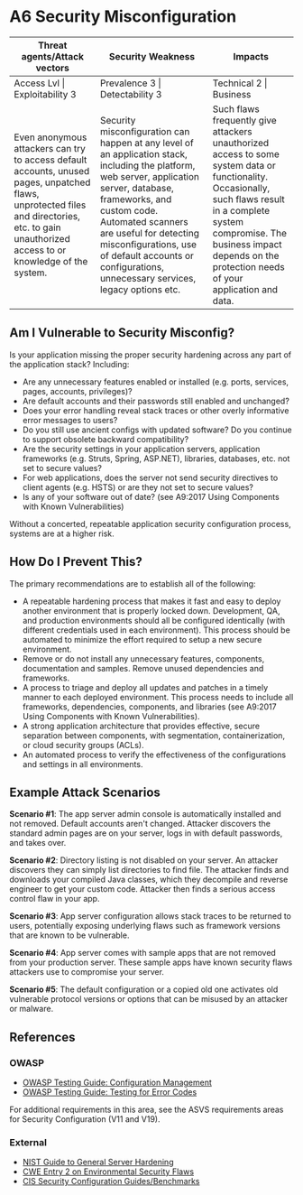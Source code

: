 # A6 Security Misconfiguration

| Threat agents/Attack vectors | Security Weakness           | Impacts               |
| -- | -- | -- |
| Access Lvl \| Exploitability 3 | Prevalence 3 \| Detectability 3 | Technical 2 \| Business |
| Even anonymous attackers can try to access default accounts, unused pages, unpatched flaws, unprotected files and directories, etc. to gain unauthorized access to or knowledge of the system. | Security misconfiguration can happen at any level of an application stack, including the platform, web server, application server, database, frameworks, and custom code. Automated scanners are useful for detecting  misconfigurations, use of default accounts or configurations, unnecessary services, legacy options etc. | Such flaws frequently give attackers unauthorized access to some system data or functionality. Occasionally, such flaws result in a complete system compromise. The business impact depends on the protection needs of your application and data. |

## Am I Vulnerable to Security Misconfig?

Is your application missing the proper security hardening across any part of the application stack? Including:

* Are any unnecessary features enabled or installed (e.g. ports, services, pages, accounts, privileges)?
* Are default accounts and their passwords still enabled and unchanged?
* Does your error handling reveal stack traces or other overly informative error messages to users?
* Do you still use ancient configs with updated software? Do you continue to support obsolete backward compatibility?
* Are the security settings in your application servers, application frameworks (e.g. Struts, Spring, ASP.NET), libraries, databases, etc. not set to secure values?
* For web applications, does the server not send security directives to client agents (e.g. HSTS) or are they not set to secure values?
* Is any of your software out of date? (see A9:2017 Using Components with Known Vulnerabilities)

Without a concerted, repeatable application security configuration process, systems are at a higher risk.

## How Do I Prevent This?

The primary recommendations are to establish all of the following:

* A repeatable hardening process that makes it fast and easy to deploy another environment that is properly locked down. Development, QA, and production environments should all be configured identically (with different credentials used in each environment). This process should be automated to minimize the effort required to setup a new secure environment.
* Remove or do not install any unnecessary features, components, documentation and samples. Remove unused dependencies and frameworks.
* A process to triage and deploy all updates and patches in a timely manner to each deployed environment. This process needs to include all frameworks, dependencies, components, and libraries (see A9:2017 Using Components with Known Vulnerabilities). 
* A strong application architecture that provides effective, secure separation between components, with segmentation, containerization, or cloud security groups (ACLs). 
* An automated process to verify the effectiveness of the configurations and settings in all environments.

## Example Attack Scenarios

**Scenario #1**: The app server admin console is automatically installed and not removed. Default accounts aren't changed. Attacker discovers the standard admin pages are on your server, logs in with default passwords, and takes over.

**Scenario #2**: Directory listing is not disabled on your server. An attacker discovers they can simply list directories to find file. The attacker finds and downloads your compiled Java classes, which they decompile and reverse engineer to get your custom code. Attacker then finds a serious access control flaw in your app.

**Scenario #3**: App server configuration allows stack traces to be returned to users, potentially exposing underlying flaws such as framework versions that are known to be vulnerable.

**Scenario #4**: App server comes with sample apps that are not removed from your production server. These sample apps have known security flaws attackers use to compromise your server.

**Scenario #5**: The default configuration or a copied old one activates old vulnerable protocol versions or options that can be misused by an attacker or malware.


## References

### OWASP

* [OWASP Testing Guide: Configuration Management](https://www.owasp.org/index.php/Testing_for_configuration_management)
* [OWASP Testing Guide: Testing for Error Codes](https://www.owasp.org/index.php/Testing_for_Error_Code_(OWASP-IG-006))

For additional requirements in this area, see the ASVS requirements areas for Security Configuration (V11 and V19).

### External

* [NIST Guide to General Server Hardening](http://nvlpubs.nist.gov/nistpubs/Legacy/SP/nistspecialpublication800-123.pdf)
* [CWE Entry 2 on Environmental Security Flaws](http://cwe.mitre.org/data/definitions/2.html)
* [CIS Security Configuration Guides/Benchmarks](http://benchmarks.cisecurity.org/downloads/benchmarks/)

